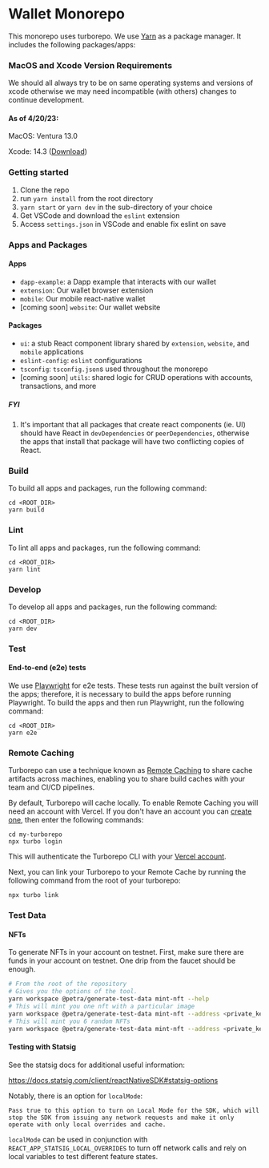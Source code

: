 # Wallet Monorepo

This monorepo uses turborepo. We use [Yarn](https://classic.yarnpkg.com/lang/en/) as a package manager. It includes the following packages/apps:

### MacOS and Xcode Version Requirements

We should all always try to be on same operating systems and versions of xcode otherwise we may need incompatible (with others) changes to continue development.

#### As of 4/20/23:

MacOS: Ventura 13.0

Xcode: 14.3 ([Download](https://developer.apple.com/download/all/?q=Xcode%2014.3))

### Getting started

1. Clone the repo
2. run `yarn install` from the root directory
3. `yarn start` or `yarn dev` in the sub-directory of your choice
4. Get VSCode and download the `eslint` extension
5. Access `settings.json` in VSCode and enable fix eslint on save

### Apps and Packages

#### Apps

- `dapp-example`: a Dapp example that interacts with our wallet
- `extension`: Our wallet browser extension
- `mobile`: Our mobile react-native wallet
- [coming soon] `website`: Our wallet website

#### Packages

- `ui`: a stub React component library shared by `extension`, `website`, and `mobile` applications
- `eslint-config`: `eslint` configurations
- `tsconfig`: `tsconfig.json`s used throughout the monorepo
- [coming soon] `utils`: shared logic for CRUD operations with accounts, transactions, and more

##### FYI

1. It's important that all packages that create react components (ie. UI) should have React in `devDependencies` or `peerDependencies`, otherwise the apps that install that package will have two conflicting copies of React.

### Build

To build all apps and packages, run the following command:

```
cd <ROOT_DIR>
yarn build
```

### Lint

To lint all apps and packages, run the following command:

```
cd <ROOT_DIR>
yarn lint
```

### Develop

To develop all apps and packages, run the following command:

```
cd <ROOT_DIR>
yarn dev
```

### Test

#### End-to-end (e2e) tests

We use [Playwright](https://playwright.dev/) for e2e tests. These tests run against the built version of the apps; therefore, it is necessary to build the apps before running Playwright. To build the apps and then run Playwright, run the following command:

```
cd <ROOT_DIR>
yarn e2e
```

### Remote Caching

Turborepo can use a technique known as [Remote Caching](https://turborepo.org/docs/core-concepts/remote-caching) to share cache artifacts across machines, enabling you to share build caches with your team and CI/CD pipelines.

By default, Turborepo will cache locally. To enable Remote Caching you will need an account with Vercel. If you don't have an account you can [create one](https://vercel.com/signup), then enter the following commands:

```
cd my-turborepo
npx turbo login
```

This will authenticate the Turborepo CLI with your [Vercel account](https://vercel.com/docs/concepts/personal-accounts/overview).

Next, you can link your Turborepo to your Remote Cache by running the following command from the root of your turborepo:

```
npx turbo link
```

### Test Data

#### NFTs

To generate NFTs in your account on testnet. First, make sure there are funds in your account on testnet. One drip from the faucet should be enough.

```bash
# From the root of the repository
# Gives you the options of the tool.
yarn workspace @petra/generate-test-data mint-nft --help
# This will mint you one nft with a particular image
yarn workspace @petra/generate-test-data mint-nft --address <private_key> --image https://aptos.dev/img/nyan.jpeg
# This will mint you 6 random NFTs
yarn workspace @petra/generate-test-data mint-nft --address <private_key> --quantity 6
```

#### Testing with Statsig

See the statsig docs for additional useful information:

https://docs.statsig.com/client/reactNativeSDK#statsig-options

Notably, there is an option for `localMode`:

```
Pass true to this option to turn on Local Mode for the SDK, which will stop the SDK from issuing any network requests and make it only operate with only local overrides and cache.
```

`localMode` can be used in conjunction with `REACT_APP_STATSIG_LOCAL_OVERRIDES` to turn off network calls and rely on local variables to test different feature states.